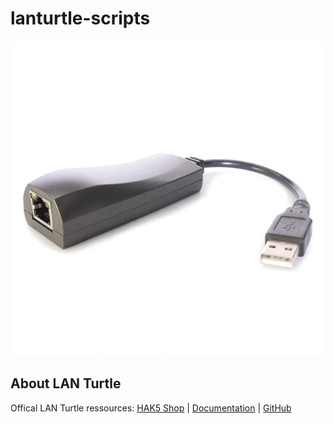 # lanturtle-scripts

![LAN Turtle](lan-turtle.png "LAN Turtle Hardware")

## About LAN Turtle

Offical LAN Turtle ressources:
 [HAK5 Shop](https://hak5.org/products/lan-turtle) | [Documentation](https://docs.hak5.org/lan-turtle/) | [GitHub](https://github.com/hak5/lanturtle-modules)
